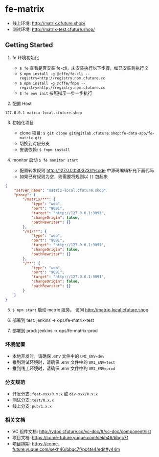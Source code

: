 # fe-matrix

- 线上环境: http://matrix.cfuture.shop/
- 测试环境: http://matrix-test.cfuture.shop/

## Getting Started

1. fe 环境初始化
   - `$ fe` 查看是否安装 fe-cli，未安装执行以下步骤，如已安装则执行 2
   - `$ npm install -g @cffe/fe-cli --registry=http://registry.npm.cfuture.cc`
   - `$ npm install -g @cffe/fnpm --registry=http://registry.npm.cfuture.cc`
   - `$ fe env init` 按照指示一步一步执行

2. 配置 Host

```host
127.0.0.1 matrix-local.cfuture.shop
```

3. 初始化项目
   - clone 项目: `$ git clone git@gitlab.cfuture.shop:fe-data-app/fe-matrix.git`
   - 切换到对应分支
   - 安装依赖: `$ fnpm install`

4. monitor 启动 `$ fe monitor start` 
   - 配置转发规则 http://127.0.0.1:30323/#/code 中源码编辑补充下面代码 
   - 如果已有规则为空，则需要将规则以 `[]` 包起来

```json
{
    "server_name": "matrix-local.cfuture.shop",
    "proxy": {
        "/matrix/**": {
            "type": "web",
            "port": "9091",
            "target": "http://127.0.0.1:9091",
            "changeOrigin": false,
            "pathRewriter": {}
        },
        "/v1/**": {
            "type": "web",
            "port": "9091",
            "target": "http://127.0.0.1:9091",
            "changeOrigin": false,
            "pathRewriter": {}
        },
        "/**": {
            "type": "web",
            "port": "9091",
            "target": "http://127.0.0.1:9091",
            "changeOrigin": false,
            "pathRewriter": {}
        }
    }
}
```

5. `$ npm start` 启动 matrix 服务， 访问 http://matrix-local.cfuture.shop

6. 部署到 test:  jenkins -> ops/fe-matrix-test

7. 部署到 prod: jenkins -> ops/fe-matrix-prod

### 环境配置

- 本地开发时，请确保 .env 文件中的 `UMI_ENV=dev`
- 推到测试环境时，请确保 .env 文件中的 `UMI_ENV=test`
- 推到线上环境时，请确保 .env 文件中的 `UMI_ENV=prod`

### 分支规范

- 开发分支: `feat-xxx/0.x.x` 或 `dev-xxx/0.x.x`
- 测试分支: `test/0.x.x`
- 线上分支: `pub/1.x.x`

### 相关文档

- VC 组件文档: http://vdoc.cfuture.cc/vc-doc/#/vc-doc/component/list
- 项目文档: https://come-future.yuque.com/sekh46/bbgc7f
- 项目排期: https://come-future.yuque.com/sekh46/bbgc7f/px4te4/edit#y44m
